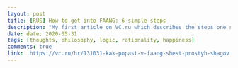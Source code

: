```yaml
---
layout: post
title: [RUS] How to get into FAANG: 6 simple steps
description: "My first article on VC.ru which describes the steps one should take to get into FAANG companies + 8 tips from me."
date: date: 2020-05-31
tags: [thoughts, philosophy, logic, rationality, happiness]
comments: true
link: 'https://vc.ru/hr/131031-kak-popast-v-faang-shest-prostyh-shagov'
---
```

